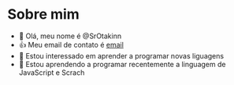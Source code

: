 # Sobre mim

- 👋 Olá, meu nome é @SrOtakinn
- :+1: Meu email de contato é [email](andre.zequin@escola.pr.gov.br)
- 👀 Estou interessado em aprender a programar novas liguagens
- 🌱 Estou aprendendo a programar recentemente a linguagem de JavaScript e Scrach




